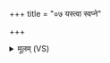 +++
title = "०७ यस्त्वा स्वप्ने"

+++
<details><summary>मूलम् (VS)</summary>

यस्त्वा॒ स्वप्ने॑ नि॒पद्य॑ते॒ भ्राता॑ भू॒त्वा पि॒तेव॑ च। ब॒जस्तान्त्स॑हतामि॒तः क्ली॒बरू॑पांस्तिरी॒टिनः॑ ॥
</details>